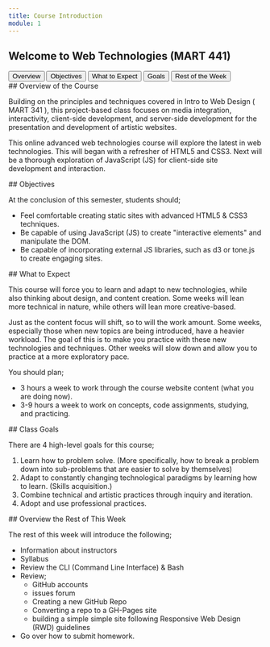 ```yaml
---
title: Course Introduction
module: 1
---
```


## Welcome to Web Technologies (MART 441)

<div class="tab">
  <button class="tablinks active" onclick="openTab(event, 'Overview')">Overview</button>
  <button class="tablinks" onclick="openTab(event, 'Objectives')">Objectives</button>
  <button class="tablinks" onclick="openTab(event, 'Expect')">What to Expect</button>
  <button class="tablinks" onclick="openTab(event, 'Goals')">Goals</button>
 <button class="tablinks" onclick="openTab(event, 'Week')">Rest of the Week</button>

</div>

<div id="Overview" class="tabcontent" style="display:block"  markdown="1">
## Overview of the Course

Building on the principles and techniques covered in Intro to Web Design ( MART 341 ), this project-based class focuses on media integration, interactivity, client-side development, and server-side development for the presentation and development of artistic websites.

This online advanced web technologies course will explore the latest in web technologies. This will began with a refresher of HTML5 and CSS3. Next will be a thorough exploration of JavaScript (JS) for client-side site development and interaction.

<!-- The final topic will touch on the power of JS and node.js for server-side development. A number of JavaScript libraries will be explored for how they can speed up the artistic process. -->
</div>

<div id="Objectives" class="tabcontent" markdown="1">
## Objectives

At the conclusion of this semester, students should;

- Feel comfortable creating static sites with advanced HTML5 & CSS3 techniques.
- Be capable of using JavaScript (JS) to create "interactive elements" and manipulate the DOM.
- Be capable of incorporating external JS libraries, such as d3 or tone.js to create engaging sites.
<!-- - Have a basic understanding of the role node.js plays in web development. -->
<!-- - Be capable of creating a basic web-socket based web-app for multi-user interaction. -->

</div>

<div id="Expect" class="tabcontent" markdown="1">
## What to Expect

This course will force you to learn and adapt to new technologies, while also thinking about design, and content creation. Some weeks will lean more technical in nature, while others will lean more creative-based.

Just as the content focus will shift, so to will the work amount. Some weeks, especially those when new topics are being introduced, have a heavier workload. The goal of this is to make you practice with these new technologies and techniques. Other weeks will slow down and allow you to practice at a more exploratory pace.

You should plan;

- 3 hours a week to work through the course website content (what you are doing now).
- 3-9 hours a week to work on concepts, code assignments, studying, and practicing.

</div>

<div id="Goals" class="tabcontent" markdown="1">
## Class Goals

There are 4 high-level goals for this course;

1. Learn how to problem solve. (More specifically, how to break a problem down into sub-problems that are easier to solve by themselves)
2. Adapt to constantly changing technological paradigms by learning how to learn. (Skills acquisition.)
3. Combine technical and artistic practices through inquiry and iteration.
4. Adopt and use professional practices.
</div>

<div id="Week" class="tabcontent" markdown="1">
## Overview the Rest of This Week

The rest of this week will introduce the following;

- Information about instructors
- Syllabus
- Review the CLI (Command Line Interface) & Bash
- Review;
    - GitHub accounts
    - issues forum
    - Creating a new GitHub Repo
    - Converting a repo to a GH-Pages site
    - building a simple simple site following Responsive Web Design (RWD) guidelines
- Go over how to submit homework.
</div>